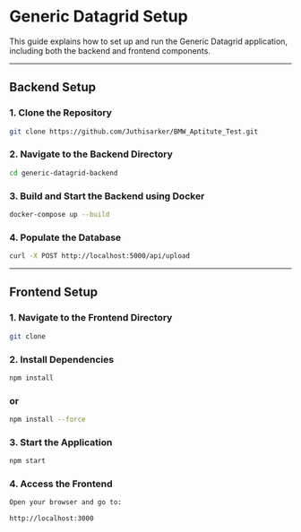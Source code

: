 # Generic Datagrid Setup

This guide explains how to set up and run the Generic Datagrid application, including both the backend and frontend components.

---

## Backend Setup

### 1. Clone the Repository
   ```bash
   git clone https://github.com/Juthisarker/BMW_Aptitute_Test.git
 ```
### 2. Navigate to the Backend Directory
 ```bash
cd generic-datagrid-backend
 ```
### 3. Build and Start the Backend using Docker
 ```bash
docker-compose up --build
 ```
### 4. Populate the Database
 ```bash
curl -X POST http://localhost:5000/api/upload
 ```
---
## Frontend Setup

### 1. Navigate to the Frontend Directory
   ```bash
   git clone
 ```
### 2. Install Dependencies
   ```bash
   npm install 
 ```
### or
   ```bash
   npm install --force
 ```
### 3. Start the Application
   ```bash
  npm start
 ```
### 4. Access the Frontend
   ```bash
Open your browser and go to:

http://localhost:3000
 ```
